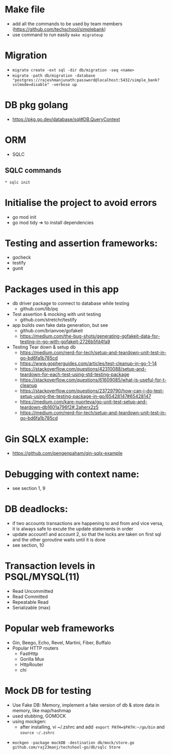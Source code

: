 # Make file
  * add all the commands to be used by team members (https://github.com/techschool/simplebank)
  * use command to run easily `make migrateup`
# Migration
  * `migrate create -ext sql -dir db/migration -seq <name>`
  * `migrate -path db/migration -database "postgres://rajeshmanjunath:password@localhost:5432/simple_bank?sslmode=disable" -verbose up`
# DB pkg golang
  * https://pkg.go.dev/database/sql#DB.QueryContext
# ORM
  * SQLC
  ## SQLC commands
    * sqlc init
# Initialise the project to avoid errors
  * go mod init
  * go mod tidy => to install dependencies
# Testing and assertion frameworks:
  * gocheck
  * testify
  * gunit
# Packages used in this app
  * db driver package to connect to database while testing
    - github.com/lib/pq
  * Test assertion & mocking with unit testing
    - github.com/stretchr/testify
  * app builds own fake data generation, but see
    - github.com/brianvoe/gofakeit
    - https://medium.com/the-bug-shots/generating-gofakeit-data-for-testing-in-go-with-gofakeit-2726b5fd4fa9
  * Testing Tear down & setup db
    - https://medium.com/nerd-for-tech/setup-and-teardown-unit-test-in-go-bd6fa1b785cd
    - https://www.gopherguides.com/articles/test-cleanup-in-go-1-14
    - https://stackoverflow.com/questions/42310088/setup-and-teardown-for-each-test-using-std-testing-package
    - https://stackoverflow.com/questions/61609085/what-is-useful-for-t-cleanup
    - https://stackoverflow.com/questions/23729790/how-can-i-do-test-setup-using-the-testing-package-in-go/65428147#65428147
    - https://medium.com/kare-nuorteva/go-unit-test-setup-and-teardown-db1601a796f2#.2aherx2z5
    - https://medium.com/nerd-for-tech/setup-and-teardown-unit-test-in-go-bd6fa1b785cd

# Gin SQLX example:
  - https://github.com/pengenpaham/gin-sqlx-example
# Debugging with context name:
  - see section 1, 9
# DB deadlocks:
  * if two accounts transactions are happening to and from and vice versa, it is always safe to excute the update statements in order
  * update account1 and account 2, so that the locks are taken on first sql and the other goroutine waits until it is done
  * see section, 10
# Transaction levels in PSQL/MYSQL(11)
  * Read Uncommitted
  * Read Committed
  * Repeatable Read
  * Serializable (max)

# Popular web frameworks
  * Gin, Beego, Echo, Revel, Martini, Fiber, Buffalo
  * Popular HTTP routers
    - FastHttp
    - Gorilla Mux
    - HttpRouter
    - chi
# Mock DB for testing
  * Use Fake DB: Memory, implement a fake version of db & store data in memory, like map/hashmap
  * used stubbing, GOMOCK
  * using mockgen:
    - after installing, vi ~/.zshrc and add` export PATH=$PATH:~/go/bin` and `source ~/.zshrc`
   - `mockgen -package mockDB -destination db/mock/store.go  github.com/raj23manj/techshool-go/db/sqlc Store`
